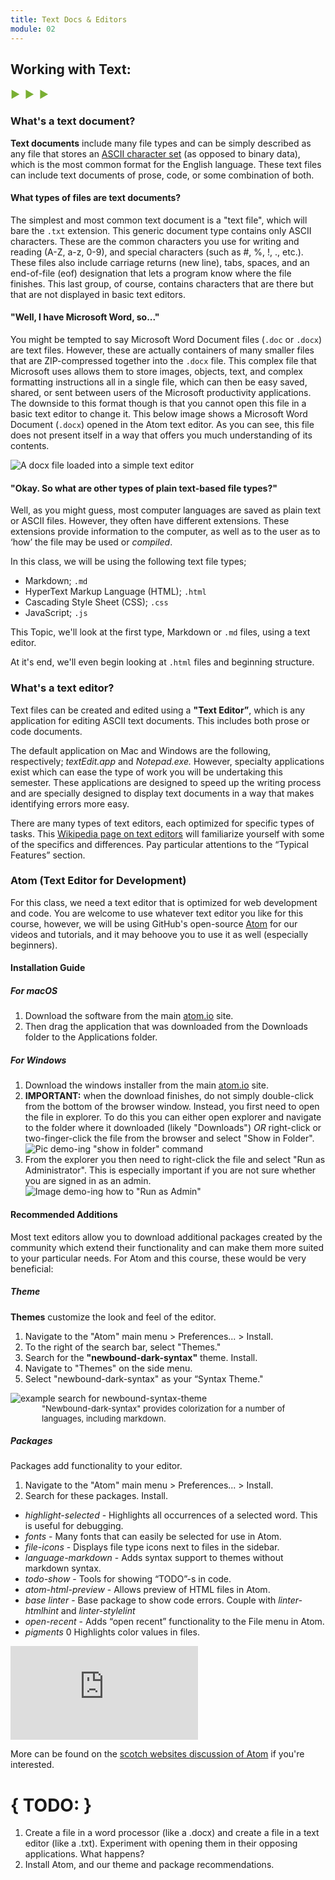 ```yaml
---
title: Text Docs & Editors
module: 02
---
```


## Working with Text:
<span style="color: #79AF33; font-size: medium; font-weight: bold">▶ &nbsp;▶  &nbsp;▶</span>

### What's a text document?
**Text documents** include many file types and can be simply described as any file that stores an [ASCII character set](https://en.wikipedia.org/wiki/ASCII) (as opposed to binary data), which is the most common format for the English language. These text files can include text documents of prose, code, or some combination of both.


#### What types of files are text documents?
The simplest and most common text document is a "text file", which will bare the `.txt` extension. This generic document type contains only ASCII characters. These are the common characters you use for writing and reading (A-Z, a-z, 0-9), and special characters (such as #, %, !, ., etc.). These files also include carriage returns (new line), tabs, spaces, and an end-of-file (eof) designation that lets a program know where the file finishes. This last group, of course, contains characters that are there but that are not displayed in basic text editors.


#### "Well, I have Microsoft Word, so..."
You might be tempted to say Microsoft Word Document files (`.doc` or `.docx`) are text files. However, these are actually containers of many smaller files that are ZIP-compressed together into the `.docx` file. This complex file that Microsoft uses allows them to store images, objects, text, and complex formatting instructions all in a single file, which can then be easy saved, shared, or sent between users of the Microsoft productivity applications. The downside to this format though is that you cannot open this file in a basic text editor to change it. This below image shows a Microsoft Word Document (`.docx`) opened in the Atom text editor. As you can see, this file does not present itself in a way that offers you much understanding of its contents.

![A docx file loaded into a simple text editor](../imgs/docx_in_atom.jpg)


#### "Okay. So what are other types of plain text-based file types?"
Well, as you might guess, most computer languages are saved as plain text or ASCII files. However, they often have different extensions. These extensions provide information to the computer, as well as to the user as to ‘how’ the file may be used or _compiled_.

In this class, we will be using the following text file types;

- Markdown; `.md`
- HyperText Markup Language (HTML); `.html`
- Cascading Style Sheet (CSS); `.css`
- JavaScript; `.js`

This Topic, we'll look at the first type, Markdown or `.md` files, using a text editor.

At it's end, we'll even begin looking at `.html` files and beginning structure.


### What's a text editor?
Text files can be created and edited using a **"Text Editor”**, which is any application for editing ASCII text documents. This includes both prose or code documents.

The default application on Mac and Windows are the following, respectively; _textEdit.app_ and _Notepad.exe._ However, specialty applications exist which can ease the type of work you will be undertaking this semester. These applications are designed to speed up the writing process and are specially designed to display text documents in a way that makes identifying errors more easy.

There are many types of text editors, each optimized for specific types of tasks. This [Wikipedia page on text editors](https://en.wikipedia.org/wiki/Text_editor) will familiarize yourself with some of the specifics and differences. Pay particular attentions to the “Typical Features” section.


### Atom (Text Editor for Development)

For this class, we need a text editor that is optimized for web development and code. You are welcome to use whatever text editor you like for this course, however, we will be using GitHub's open-source [Atom](https://atom.io) for our videos and tutorials, and it may behoove you to use it as well (especially beginners).


#### Installation Guide
##### For macOS
1. Download the software from the main [atom.io](https://atom.io) site.
2. Then drag the application that was downloaded from the Downloads folder to the Applications folder.

##### For Windows
1. Download the windows installer from the main [atom.io](https://atom.io) site.
2. **IMPORTANT:** when the download finishes, do not simply double-click from the bottom of the browser window. Instead, you first need to open the file in explorer. To do this you can either open explorer and navigate to the folder where it downloaded (likely "Downloads") _OR_ right-click or two-finger-click the file from the browser and select "Show in Folder".
![Pic demo-ing "show in folder" command](../imgs/showINFinder.png "Demo of show in folder.")
3. From the explorer you then need to right-click the file and select "Run as Administrator". This is especially important if you are not sure whether you are signed in as an admin.
![Image demo-ing how to "Run as Admin"](../imgs/runAsAdmin.png "Image demo-ing how to 'Run as Admin'")


#### Recommended Additions
Most text editors allow you to download additional packages created by the community which extend their functionality and can make them more suited to your particular needs. For Atom and this course, these would be very beneficial:

##### Theme
**Themes** customize the look and feel of the editor.
1. Navigate to the "Atom" main menu > Preferences... > Install.
2. To the right of the search bar, select "Themes."
3. Search for the **"newbound-dark-syntax"** theme. Install.
4. Navigate to "Themes" on the side menu.
5. Select "newbound-dark-syntax" as your “Syntax Theme."
<img src="../imgs/theme_search_in_atom.jpg" alt="example search for newbound-syntax-theme" />
<p style="font-size: small; margin: 0; padding-left: 50px;">"Newbound-dark-syntax" provides colorization for a number of languages, including markdown.</p>

##### Packages
Packages add functionality to your editor.
1. Navigate to the "Atom" main menu > Preferences... > Install.
2. Search for these packages. Install.
- _highlight-selected_ - Highlights all occurrences of a selected word. This is useful for debugging.
- _fonts_ - Many fonts that can easily be selected for use in Atom.
- _file-icons_ - Displays file type icons next to files in the sidebar.
- _language-markdown_ - Adds syntax support to themes without markdown syntax.
- _todo-show_ - Tools for showing “TODO”-s in code.
- _atom-html-preview_ - Allows preview of HTML files in Atom.
- _base linter_ - Base package to show code errors. Couple with *linter-htmlhint* and *linter-stylelint*
- _open-recent_ - Adds “open recent” functionality to the File menu in Atom.
- _pigments_ 0 Highlights color values in files.

<div class="embed-responsive embed-responsive-16by9"><iframe class="embed-responsive-item" src="https://player.vimeo.com/video/232293574?color=1CCDCA&title=0&byline=0&portrait=0" frameborder="0" allowfullscreen></iframe></div>

More can be found on the [scotch websites discussion of Atom](https://scotch.io/bar-talk/best-of-atom-features-plugins-acting-like-sublime-text) if you're interested.


# { TODO: }
1. Create a file in a word processor (like a .docx) and create a file in a text editor (like a .txt). Experiment with opening them in their opposing applications. What happens?
2. Install Atom, and our theme and package recommendations.
